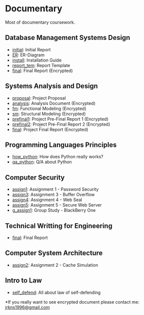 # Documentary
Most of documentary coursework.

## Database Management Systems Design
- [initial](https://github.com/jrkns/Documentary/blob/master/db/initial.pdf): Initial Report
- [ER](https://github.com/jrkns/Documentary/blob/master/db/ER.pdf): ER-Diagram
- [install](https://github.com/jrkns/Documentary/blob/master/db/install.pdf): Installation Guide
- [report_tem](https://github.com/jrkns/Documentary/blob/master/db/report_tem.pdf): Report Template
- [final](https://github.com/jrkns/Documentary/blob/master/db/final.gpg): Final Report (Encrypted)

## Systems Analysis and Design
- [proposal](https://github.com/jrkns/Documentary/blob/master/SA/proposal.pdf): Project Proposal
- [analysis](https://github.com/jrkns/Documentary/blob/master/SA/analysis.gpg): Analysis Document (Encrypted)
- [fm](https://github.com/jrkns/Documentary/blob/master/SA/fm.gpg): Functional Modeling (Encrypted)
- [sm](https://github.com/jrkns/Documentary/blob/master/SA/sm.gpg): Structural Modeling (Encrypted)
- [prefinal1](https://github.com/jrkns/Documentary/blob/master/SA/prefinal1.gpg): Project Pre-Final Report 1 (Encrypted)
- [prefinal2](https://github.com/jrkns/Documentary/blob/master/SA/prefinal2.gpg): Project Pre-Final Report 2 (Encrypted)
- [final](https://github.com/jrkns/Documentary/blob/master/SA/final.gpg): Project Final Report (Encrypted)

## Programming Languages Principles
- [how_python](https://github.com/jrkns/Documentary/blob/master/proglang/how_python.pdf): How does Python really works?
- [qa_python](https://github.com/jrkns/Documentary/blob/master/proglang/qa_python.pdf): Q/A about Python

## Computer Security
- [assign1](https://github.com/jrkns/Documentary/blob/master/secure/assign1.pdf): Assignment 1 - Password Security
- [assign3](https://github.com/jrkns/Documentary/blob/master/secure/assign3.pdf): Assignment 3 - Buffer Overflow
- [assign4](https://github.com/jrkns/Documentary/blob/master/secure/assign4.pdf): Assignment 4 - Web Seal
- [assign5](https://github.com/jrkns/Documentary/blob/master/secure/assign5.pdf): Assignment 5 - Secure Web Server
- [g_assign1](https://github.com/jrkns/Documentary/blob/master/secure/g_assign1.pdf): Group Study - BlackBerry One

## Technical Writting for Engineering
- [final](https://github.com/jrkns/Documentary/blob/master/techwrite/final.pdf): Final Report

## Computer System Architecture
- [assign2](https://github.com/jrkns/Documentary/blob/master/arch/assign2.pdf): Assignment 2 - Cache Simulation

## Intro to Law
- [self_defend](https://github.com/jrkns/Documentary/blob/master/law/self_defend.pdf): All about law of self-defending

*If you really want to see encrypted document please contact me: jrkns1996@gmail.com

